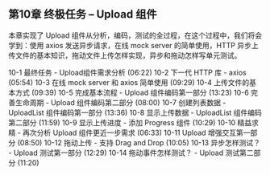 ## 第10章 终极任务 – Upload 组件
本章实现了 Upload 组件从分析，编码，测试的全过程，在这个过程中，我们将会学到：使用 axios 发送异步请求，在线 mock server 的简单使用，HTTP 异步上传文件的基本知识，拖动文件上传怎样实现，异步和拖动怎样写单元测试。

 10-1 最终任务 - Upload组件需求分析 (06:22)
 10-2 下一代 HTTP 库 - axios (05:54)
 10-3 在线 mock server 和 axios 简单使用 (09:29)
 10-4 上传文件的基本方式 (09:39)
 10-5 完成基本流程 - Upload 组件编码第一部分 (13:23)
 10-6 完善生命周期 - Upload 组件编码第二部分 (08:00)
 10-7 创建列表数据 - UploadList 组件编码第一部分 (13:36)
 10-8 显示上传数据 - UploadList 组件编码第二部分 (11:59)
 10-9 显示上传进度 - 添加 Progress 组件 (10:29)
 10-10 精益求精 - 再次分析 Upload 组件更近一步需求 (06:33)
 10-11 Upload 增强交互第一部分 (08:50)
 10-12 拖动上传 - 支持 Drag and Drop (10:05)
 10-13 异步怎样测试？ - Upload 测试第一部分 (12:29)
 10-14 拖动事件怎样测试？ - Upload 测试第二部分 (11:20)